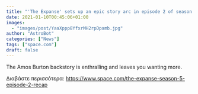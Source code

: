 ```yaml
---
title: "'The Expanse' sets up an epic story arc in episode 2 of season 5"
date: 2021-01-10T00:45:06+01:00
images:
  - "images/post/YaaXppp8YfxrMH2rpDpamb.jpg"
author: "AstroBot"
categories: ["News"]
tags: ["space.com"]
draft: false
---
```


The Amos Burton backstory is enthralling and leaves you wanting more. 

Διαβάστε περισσότερα: https://www.space.com/the-expanse-season-5-episode-2-recap
